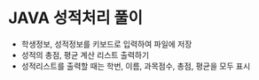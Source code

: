 # JAVA 성적처리 풀이
* 학생정보, 성적정보를 키보드로 입력하여 파일에 저장
* 성적의 총점, 평균 계산 리스트 출력하기
* 성적리스트를 출력할 때는 학번, 이름, 과목점수, 총점, 평균을 모두 표시